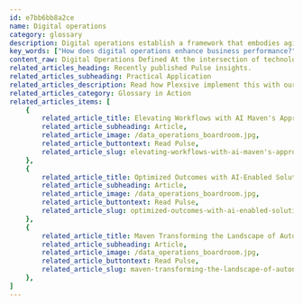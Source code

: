 ```yaml
---
id: e7bb6bb8a2ce
name: Digital operations
category: glossary
description: Digital operations establish a framework that embodies agility, intelligence, and automation to streamline business processes, reduce costs, and amplify performance, adapting operational models to thrive in a digital economy.
key_words: ["How does digital operations enhance business performance?", "What are the benefits of transitioning to digital operations for a company?", "How can digital operations reduce operating costs and improve user experiences?", "What role does agility play in digital operations?", "Why is automation important in redefining digital operational models?", "How do data-driven platforms contribute to business process excellence?", "How can businesses overcome antiquated operating models through digital operations?", "What is intelligent process automation and how does it improve productivity in digital operations?", "In what ways do digital operations allow for the creation of innovative services?", "What managed services can transform digital operations at scale for businesses?"]
content_raw: Digital Operations Defined At the intersection of technology and business processes, digital operations emerges as an invaluable asset to forward-thinking, innovative organizations. A framework that leverages the power of agility, intelligence and automation, digital operations reshapes operational models in a way that appeals to modern customers and enhances overall performance. Recognizing the Benefits of Digital Operations Harnessing digital operations allows a company to re-engineer, manage and digitally transform key business processes, leading to a variety of crucial benefits. On one hand, it reduces operating costs, enhances user experiences and contributes to an organization’s growth. On the other, automated, data-driven platforms increase efficiency and enhance operational models, culminating in business process excellence. The Importance of Digital Operations in Today’s Business Landscape In today’s fast-paced digital economy, companies are afforded the unique opportunity to create innovative new services and products that meet evolving customer needs. However, antiquated operating models can become stumbling blocks in this transformative journey, struggling to keep up with customer and marketplace demands. A business rooted in agile, intelligent and digitally-enabled processes can exceed customer expectations by offering vastly more personalized transactions and experiences. Building Digital Operations Establishing robust digital operations involves 1. Eliminating operating model inefficiencies that could stunt growth and transformation, enabling the business to achieve previously unreachable outcomes. 2. Implementing intelligent process automation (IPA) to boost workforce productivity, elevate intellectual capital, and remove repetitive tasks. 3. Redirecting resources towards business growth on a larger scale and at a faster pace, swapping out self-managed processes for high-performing, cost-effective managed services. With Maven Technologies by your side, you can unlock the transformational potential of digital operations, seeing the exceptional business benefits of utilizing cutting-edge technology steered by seasoned professionals.
related_articles_heading: Recently published Pulse insights.
related_articles_subheading: Practical Application
related_articles_description: Read how Plexsive implement this with our clients.
related_articles_category: Glossary in Action
related_articles_items: [
	{
		related_article_title: Elevating Workflows with AI Maven's Approach,
		related_article_subheading: Article,
		related_article_image: /data_operations_boardroom.jpg,
		related_article_buttontext: Read Pulse,
		related_article_slug: elevating-workflows-with-ai-maven's-approach
	},
	{
		related_article_title: Optimized Outcomes with AI-Enabled Solutions,
		related_article_subheading: Article,
		related_article_image: /data_operations_boardroom.jpg,
		related_article_buttontext: Read Pulse,
		related_article_slug: optimized-outcomes-with-ai-enabled-solutions
	},
	{
		related_article_title: Maven Transforming the Landscape of Autonomous Vehicles,
		related_article_subheading: Article,
		related_article_image: /data_operations_boardroom.jpg,
		related_article_buttontext: Read Pulse,
		related_article_slug: maven-transforming-the-landscape-of-autonomous-vehicles
	},
]
---
```

